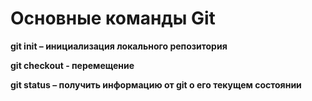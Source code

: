 # Основные команды Git
**git init – инициализация локального репозитория**

**git checkout - перемещение**

**git status – получить информацию от git о его текущем состоянии**